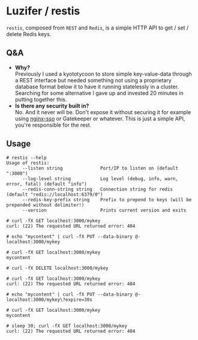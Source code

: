 # Luzifer / restis

`restis`, composed from `REST` and `Redis`, is a simple HTTP API to get / set / delete Redis keys.

## Q&A

- **Why?**  
  Previously I used a kyototycoon to store simple key-value-data through a REST interface but needed something not using a proprietary database format below it to have it running statelessly in a cluster. Searching for some alternative I gave up and invested 20 minutes in putting together this.
- **Is there any security built in?**  
  No. And it never will be. Don't expose it without securing it for example using [nginx-sso](https://github.com/Luzifer/nginx-sso) or Gatekeeper or whatever. This is just a simple API, you're responsible for the rest.

## Usage

```console
# restis --help
Usage of restis:
      --listen string              Port/IP to listen on (default ":3000")
      --log-level string           Log level (debug, info, warn, error, fatal) (default "info")
      --redis-conn-string string   Connection string for redis (default "redis://localhost:6379/0")
      --redis-key-prefix string    Prefix to prepend to keys (will be prepended without delimiter!)
      --version                    Prints current version and exits
```

```console
# curl -fX GET localhost:3000/mykey
curl: (22) The requested URL returned error: 404

# echo "mycontent" | curl -fX PUT --data-binary @- localhost:3000/mykey

# curl -fX GET localhost:3000/mykey
mycontent

# curl -fX DELETE localhost:3000/mykey

# curl -fX GET localhost:3000/mykey
curl: (22) The requested URL returned error: 404

# echo "mycontent" | curl -fX PUT --data-binary @- localhost:3000/mykey\?expire=30s

# curl -fX GET localhost:3000/mykey
mycontent

# sleep 30; curl -fX GET localhost:3000/mykey
curl: (22) The requested URL returned error: 404
```
